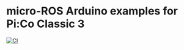 # micro-ROS Arduino examples for Pi:Co Classic 3

[![CI](https://github.com/rt-net/pico_micro_ros_examples/actions/workflows/ci.yaml/badge.svg?branch=main)](https://github.com/rt-net/pico_micro_ros_examples/actions/workflows/ci.yaml)

